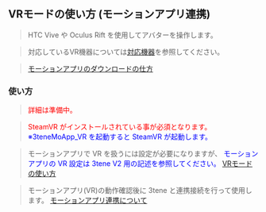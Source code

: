 ## VRモードの使い方 (モーションアプリ連携)

>HTC Vive や Oculus Rift を使用してアバターを操作します。

>対応しているVR機器については[対応機器](#equipment.md)を参照してください。

>[モーションアプリのダウンロードの仕方](#download3tene.md)


### 使い方

><font color="red">詳細は準備中。</font>

><font color="Red">SteamVR がインストールされている事が必須となります。</font>
><font color="Blue">※3teneMoApp_VR を起動すると SteamVR が起動します。</font>

>モーションアプリで VR を扱うには設定が必要になりますが、
><font color="Blue">モーションアプリの VR 設定は 3tene V2 用の記述を参照してください。</font>
>[VRモードの使い方](V2/index.html#UsingVR.md)

>モーションアプリ(VR)の動作確認後に 3tene と連携接続を行って使用します。
>[モーションアプリ連携について](#bt_MotionApp.md)

